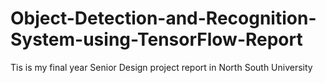 # Object-Detection-and-Recognition-System-using-TensorFlow-Report
Tis is my final year Senior Design project report in North South University
